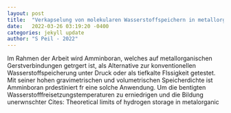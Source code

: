 ```yaml
---
layout: post
title:  "Verkapselung von molekularen Wasserstoffspeichern in metallorganischen Gerstverbindungen"
date:   2022-03-26 03:19:20 -0400
categories: jekyll update
author: "S Peil - 2022"
---
```

Im Rahmen der Arbeit wird Amminboran, welches auf metallorganischen Gerstverbindungen getrgert ist, als Alternative zur konventionellen Wasserstoffspeicherung unter Druck oder als tiefkalte Flssigkeit getestet. Mit seiner hohen gravimetrischen und volumetrischen Speicherdichte ist Amminboran prdestiniert fr eine solche Anwendung. Um die bentigten Wasserstofffreisetzungstemperaturen zu erniedrigen und die Bildung unerwnschter Cites: Theoretical limits of hydrogen storage in metalorganic